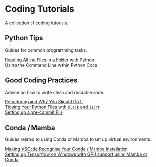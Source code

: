 # Coding Tutorials

A collection of coding tutorials.

## Python Tips

Guides for common programming tasks.

[Reading All the Files in a Folder with Python](folder-of-files-python.md)  
[Using the Command Line within Python Code](command-line-python.md)  

## Good Coding Practices

Advice on how to write clean and readable code.

[Refactoring and Why You Should Do It](refactoring.md)  
[Tidying Your Python Files with `black` and `isort`](python-black.md)  
[Setting up a pre-commit File](pre-commit.md)  

## Conda / Mamba

Guides related to using Conda or Mamba to set up virtual environments.

[Making VSCode Recognise Your Conda / Mamba Installation](vscode-conda.md)  
[Setting up Tensorflow on Windows with GPU support using Mamba or Conda](tensorflow-windows-gpu.md)  

